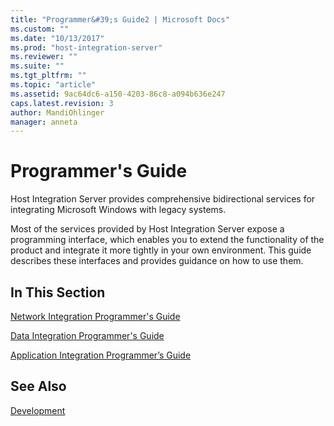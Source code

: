 ```yaml
---
title: "Programmer&#39;s Guide2 | Microsoft Docs"
ms.custom: ""
ms.date: "10/13/2017"
ms.prod: "host-integration-server"
ms.reviewer: ""
ms.suite: ""
ms.tgt_pltfrm: ""
ms.topic: "article"
ms.assetid: 9ac64dc6-a150-4203-86c8-a094b636e247
caps.latest.revision: 3
author: MandiOhlinger
manager: anneta
---
```

# Programmer&#39;s Guide
Host Integration Server provides comprehensive bidirectional services for integrating Microsoft Windows with legacy systems.  
  
 Most of the services provided by Host Integration Server expose a programming interface, which enables you to extend the functionality of the product and integrate it more tightly in your own environment. This guide describes these interfaces and provides guidance on how to use them.  
  
## In This Section  
 [Network Integration Programmer's Guide](../core/network-integration-programmer-s-guide.md)  
  
 [Data Integration Programmer's Guide](http://msdn.microsoft.com/en-us/29a3c383-6007-4307-a88d-823ed1f23cee)  
  
 [Application Integration Programmer’s Guide](../core/application-integration-programmer’s-guide.md)  
  
## See Also  
 [Development](../Topic/Development1.md)